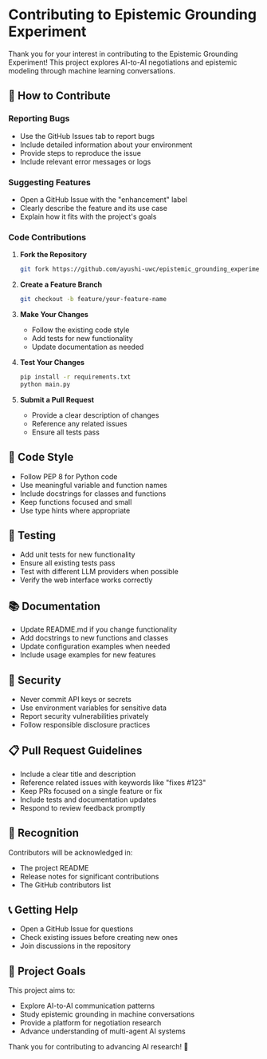 # Contributing to Epistemic Grounding Experiment

Thank you for your interest in contributing to the Epistemic Grounding Experiment! This project explores AI-to-AI negotiations and epistemic modeling through machine learning conversations.

## 🤝 How to Contribute

### Reporting Bugs
- Use the GitHub Issues tab to report bugs
- Include detailed information about your environment
- Provide steps to reproduce the issue
- Include relevant error messages or logs

### Suggesting Features
- Open a GitHub Issue with the "enhancement" label
- Clearly describe the feature and its use case
- Explain how it fits with the project's goals

### Code Contributions

1. **Fork the Repository**
   ```bash
   git fork https://github.com/ayushi-uwc/epistemic_grounding_experiment.git
   ```

2. **Create a Feature Branch**
   ```bash
   git checkout -b feature/your-feature-name
   ```

3. **Make Your Changes**
   - Follow the existing code style
   - Add tests for new functionality
   - Update documentation as needed

4. **Test Your Changes**
   ```bash
   pip install -r requirements.txt
   python main.py
   ```

5. **Submit a Pull Request**
   - Provide a clear description of changes
   - Reference any related issues
   - Ensure all tests pass

## 📝 Code Style

- Follow PEP 8 for Python code
- Use meaningful variable and function names
- Include docstrings for classes and functions
- Keep functions focused and small
- Use type hints where appropriate

## 🧪 Testing

- Add unit tests for new functionality
- Ensure all existing tests pass
- Test with different LLM providers when possible
- Verify the web interface works correctly

## 📚 Documentation

- Update README.md if you change functionality
- Add docstrings to new functions and classes
- Update configuration examples when needed
- Include usage examples for new features

## 🔐 Security

- Never commit API keys or secrets
- Use environment variables for sensitive data
- Report security vulnerabilities privately
- Follow responsible disclosure practices

## 📋 Pull Request Guidelines

- Include a clear title and description
- Reference related issues with keywords like "fixes #123"
- Keep PRs focused on a single feature or fix
- Include tests and documentation updates
- Respond to review feedback promptly

## 🌟 Recognition

Contributors will be acknowledged in:
- The project README
- Release notes for significant contributions
- The GitHub contributors list

## 📞 Getting Help

- Open a GitHub Issue for questions
- Check existing issues before creating new ones
- Join discussions in the repository

## 🎯 Project Goals

This project aims to:
- Explore AI-to-AI communication patterns
- Study epistemic grounding in machine conversations
- Provide a platform for negotiation research
- Advance understanding of multi-agent AI systems

Thank you for contributing to advancing AI research! 🚀 